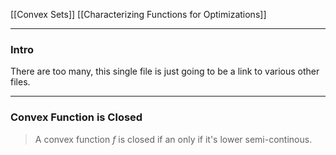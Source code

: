[[Convex Sets]]
[[Characterizing Functions for Optimizations]]

---
### **Intro**

There are too many, this single file is just going to be a link to various other files. 

---
### **Convex Function is Closed**

> A convex function $f$ is closed if an only if it's lower semi-continous. 